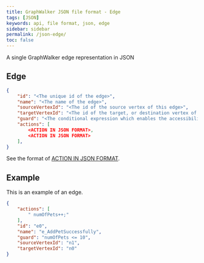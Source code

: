 ```yaml
---
title: GraphWalker JSON file format - Edge
tags: [JSON]
keywords: api, file format, json, edge
sidebar: sidebar
permalink: /json-edge/
toc: false
---
```



A single GraphWalker edge representation in JSON

## Edge

```json
{
    "id": "<The unique id of the edge>",
    "name": "<The name of the edge>",
    "sourceVertexId": "<The id of the source vertex of this edge>",
    "targetVertexId": "<The id of the target, or destination vertex of this edge>",
    "guard": "<The conditional expression which enables the accessibility of this edge>",
    "actions": [
        <ACTION IN JSON FORMAT>,
        <ACTION IN JSON FORMAT>
    ],
}
```

See the format of [ACTION IN JSON FORMAT](/json-action/).


## Example

This is an example of an edge.

```json
{
    "actions": [
        " numOfPets++;"
    ],
    "id": "e0",
    "name": "e_AddPetSuccessfully",
    "guard": "numOfPets <= 10",
    "sourceVertexId": "n1",
    "targetVertexId": "n0"
}
```